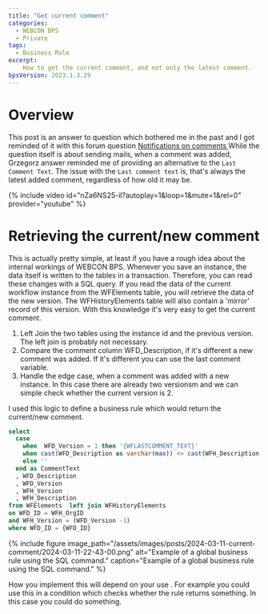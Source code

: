 ```yaml
---
title: "Get current comment"
categories:
  - WEBCON BPS   
  - Private  
tags: 
  - Business Rule
excerpt:
    How to get the current comment, and not only the latest comment.
bpsVersion: 2023.1.3.29
---
```




# Overview
This post is an answer to question which bothered me in the past and I got reminded of it with this forum question [Notifications on comments 
](https://community.webcon.com/forum/thread/4535)
While the question itself is about sending mails, when a comment was added, Grzegorz answer reminded me of providing an alternative to the `Last Comment Text`. 
The issue with the `Last comment text` is, that's always the latest added comment, regardless of how old it may be. 


{% include video id="nZa6NS25-iI?autoplay=1&loop=1&mute=1&rel=0" provider="youtube" %}


# Retrieving the current/new comment
This is actually pretty simple, at least if you have a rough idea about the internal workings of WEBCON BPS.
Whenever you save an instance, the data itself is written to the tables in a transaction. Therefore, you can read these changes with a SQL query. If you read the data of the current workflow instance from the WFElements table, you will retrieve the data of the new version. The WFHistoryElements table will also contain a 'mirror' record of this version. 
With this knowledge it's very easy to get the current comment. 
1. Left Join the two tables using the instance id and the previous version. The left join is probably not necessary.
2. Compare the comment column WFD_Description, if it's different a new comment was added. If it's different you can use the last comment variable.
3. Handle the edge case, when a comment was added with a new instance. In this case there are already two versionsm and we can simple check whether the current version is 2.

I used this logic to define a business rule which would return the current/new comment. 

```sql
select 
  case 
    when  WFD_Version = 1 then '{WFLASTCOMMENT_TEXT}' 
    when cast(WFD_Description as varchar(max)) <> cast(WFH_Description as varchar(max)) then '{WFLASTCOMMENT_TEXT}' 
    else ''
  end as CommentText
  , WFD_Description
  , WFD_Version
  , WFH_Version
  , WFH_Description
from WFElements  left join WFHistoryElements
on WFD_ID = WFH_OrgID
and WFH_Version = (WFD_Version -1)
where WFD_ID = {WFD_ID}
```


{% include figure image_path="/assets/images/posts/2024-03-11-current-comment/2024-03-11-22-43-00.png" alt="Example of a global business rule using the SQL command." caption="Example of a global business rule using the SQL command." %}

How you implement this will depend on your use . For example you could use this in a condition which checks whether the rule returns something. In this case you could do something.
